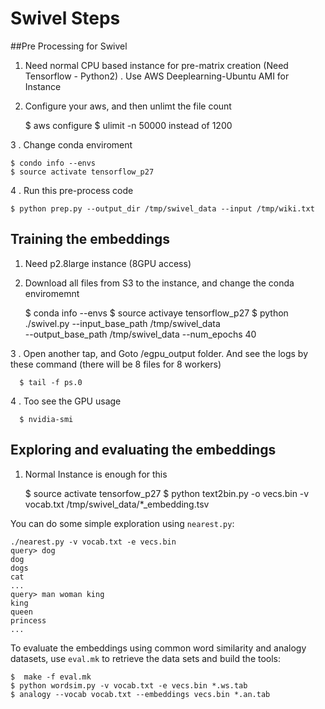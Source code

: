 # Swivel Steps

##Pre Processing for Swivel
1. Need normal CPU based instance for pre-matrix creation (Need Tensorflow - Python2) . 
Use AWS Deeplearning-Ubuntu AMI for Instance
2. Configure your aws, and then unlimt the file count


    $ aws configure
    $ ulimit -n 50000 instead of 1200
    
  3 .  Change conda enviroment


    $ condo info --envs
    $ source activate tensorflow_p27
    
 4 .  Run this pre-process code

    $ python prep.py --output_dir /tmp/swivel_data --input /tmp/wiki.txt



## Training the embeddings

1. Need p2.8large instance (8GPU access)
2. Download all files from S3 to the instance, and change the conda enviromemnt


    $ conda info --envs
    $ source activaye tensorflow_p27
    $ python ./swivel.py --input_base_path /tmp/swivel_data \
       --output_base_path /tmp/swivel_data --num_epochs 40
    
3 .  Open another tap, and Goto /egpu_output folder. And see the logs by these command (there will be 8 files for 8 workers)

      $ tail -f ps.0 

4 .  Too see the GPU usage 

      $ nvidia-smi

      



## Exploring and evaluating the embeddings

1. Normal Instance is enough for this


    $ source activate tensorfow_p27
    $ python text2bin.py -o vecs.bin -v vocab.txt /tmp/swivel_data/*_embedding.tsv

You can do some simple exploration using `nearest.py`:

    ./nearest.py -v vocab.txt -e vecs.bin
    query> dog
    dog
    dogs
    cat
    ...
    query> man woman king
    king
    queen
    princess
    ...

To evaluate the embeddings using common word similarity and analogy datasets,
use `eval.mk` to retrieve the data sets and build the tools:

    $  make -f eval.mk
    $ python wordsim.py -v vocab.txt -e vecs.bin *.ws.tab
    $ analogy --vocab vocab.txt --embeddings vecs.bin *.an.tab

